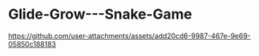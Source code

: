 # Glide-Grow---Snake-Game


https://github.com/user-attachments/assets/add20cd6-9987-467e-9e69-05850c188183

